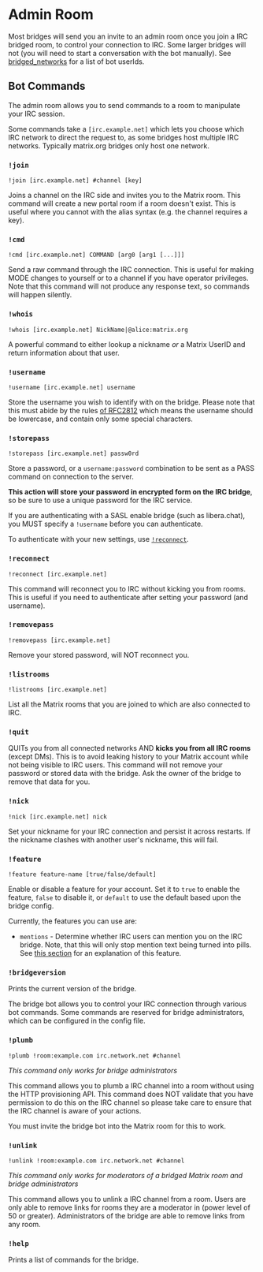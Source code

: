 # Admin Room

Most bridges will send you an invite to an admin room once you join a IRC bridged room, to control your connection 
to IRC. Some larger bridges will not (you will need to start a conversation with the bot manually). See 
[bridged_networks](./bridged_networks) for a list of bot userIds.

## Bot Commands

The admin room allows you to send commands to a room to manipulate your IRC session. 

Some commands take a `[irc.example.net]` which lets you choose which IRC network to direct the
request to, as some bridges host multiple IRC networks. Typically matrix.org bridges only host
one network.


### `!join`

`!join [irc.example.net] #channel [key]`

Joins a channel on the IRC side and invites you to the Matrix room. This command will create a new
portal room if a room doesn't exist. This is useful where you cannot with the alias syntax (e.g. the channel requires a key).


### `!cmd`

`!cmd [irc.example.net] COMMAND [arg0 [arg1 [...]]]`

Send a raw command through the IRC connection. This is useful for making MODE changes to yourself
or to a channel if you have operator privileges. Note that this command will not produce any response
text, so commands will happen silently.


### `!whois`

`!whois [irc.example.net] NickName|@alice:matrix.org`

A powerful command to either lookup a nickname *or* a Matrix UserID and return information about that user.


### `!username`

`!username [irc.example.net] username`

Store the username you wish to identify with on the bridge. Please note that this must abide by the
rules [of RFC2812](https://datatracker.ietf.org/doc/html/rfc2812#section-2.3.1) which means the username
should be lowercase, and contain only some special characters.

### `!storepass`

`!storepass [irc.example.net] passw0rd`

Store a password, or a `username:password` combination to be sent as a PASS command on connection to the server.

**This action will store your password in encrypted form on the IRC bridge**, so be sure to use a unique password for the IRC service. 

If you are authenticating with a SASL enable bridge (such as libera.chat), you MUST specify a `!username`
before you can authenticate.
 
To authenticate with your new settings, use [`!reconnect`](#reconnect).


### `!reconnect`

`!reconnect [irc.example.net]`

This command will reconnect you to IRC without kicking you from rooms. This is useful if you
need to authenticate after setting your password (and username).

### `!removepass`

`!removepass [irc.example.net]`

Remove your stored password, will NOT reconnect you.


### `!listrooms`

`!listrooms [irc.example.net]`

List all the Matrix rooms that you are joined to which are also connected to IRC.


### `!quit`

QUITs you from all connected networks AND **kicks you from all IRC rooms** (except DMs). This is to avoid
leaking history to your Matrix account while not being visible to IRC users. This command will not remove
your password or stored data with the bridge. Ask the owner of the bridge to remove that data for you.


### `!nick`

`!nick [irc.example.net] nick`

Set your nickname for your IRC connection and persist it across restarts. If the nickname clashes with another
user's nickname, this will fail.


### `!feature`

`!feature feature-name [true/false/default]`

Enable or disable a feature for your account. Set it to `true` to enable the feature, `false` to disable it, or `default`
to use the default based upon the bridge config.

Currently, the features you can use are:
- `mentions` - Determine whether IRC users can mention you on the IRC bridge. Note, that this will only stop mention text being turned
  into pills. See [this section](usage.md#message-behaviours) for an explanation of this feature.


### `!bridgeversion`

Prints the current version of the bridge.

The bridge bot allows you to control your IRC connection through various bot commands. Some
commands are reserved for bridge administrators, which can be configured in the config file.


### `!plumb`

`!plumb !room:example.com irc.network.net #channel`

*This command only works for bridge administrators*

This command allows you to plumb a IRC channel into a room without using the HTTP provisioning API. This command does NOT 
validate that you have permission to do this on the IRC channel so please take care to ensure that the IRC channel is
aware of your actions.

You must invite the bridge bot into the Matrix room for this to work.


### `!unlink`

`!unlink !room:example.com irc.network.net #channel`

*This command only works for moderators of a bridged Matrix room and bridge administrators*

This command allows you to unlink a IRC channel from a room. Users are only able to remove links for rooms they are a moderator in (power level of 50 or greater). Administrators of the bridge are able to remove links from any room.


### `!help`

Prints a list of commands for the bridge.
